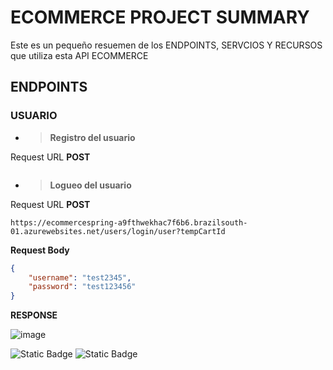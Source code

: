 # ECOMMERCE PROJECT SUMMARY
Este es un pequeño resuemen de los ENDPOINTS, SERVCIOS Y RECURSOS que utiliza esta API ECOMMERCE
## ENDPOINTS
### USUARIO
- > **Registro del usuario**

Request URL **POST**
~~~

~~~


- > **Logueo del usuario**

Request URL **POST**
~~~
https://ecommercespring-a9fthwekhac7f6b6.brazilsouth-01.azurewebsites.net/users/login/user?tempCartId
~~~
**Request Body**
~~~json
{
    "username": "test2345",
    "password": "test123456"
}
~~~
**RESPONSE**

![image](https://github.com/user-attachments/assets/dff73c50-9d0e-4fb0-945b-26cdb3694106)

![Static Badge](https://img.shields.io/badge/redis-black?style=for-the-badge&logo=redis)
![Static Badge](https://img.shields.io/badge/azure-black?style=for-the-badge&logo=icloud)
